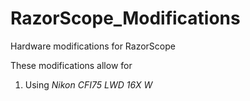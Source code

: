 # RazorScope_Modifications
Hardware modifications for RazorScope 

These modifications allow for
1. Using *Nikon CFI75 LWD 16X W*


